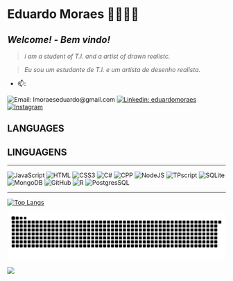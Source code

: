 # Eduardo Moraes 👨‍🎨👨‍💻

## _Welcome!_ - _Bem vindo!_

> _i am a student of T.I. and a artist of drawn realistc._

> _Eu sou um estudante de T.I. e um artista de desenho realista._



- 📫: 

![Email: lmoraeseduardo@gmail.com](https://img.shields.io/badge/-lmoraeseduardo@gmail.com-blue?color=darkblue&logo=gmail)
[![Linkedin: eduardomoraes](https://img.shields.io/badge/-EduardoMoraes-blue?style=flat-square&logo=Linkedin&logoColor=white&link=https://www.linkedin.com/in/eduardo-moraes-a572541bb/)](https://www.linkedin.com/in/eduardo-moraes-a572541bb/)
[![Instagram](https://img.shields.io/badge/EduardoMoraes-%23E4405F.svg?style=flat-square&logo=Instagram&logoColor=white)](https://www.instagram.com/eduardo_._moraes/)

## **LANGUAGES**
## **LINGUAGENS**

-----

![JavaScript](https://img.shields.io/badge/-JavaScript-black/?logo=JavaScript&color=blueviolet)
![HTML](https://img.shields.io/badge/-HTML-red/?logo=HTML5&color=blue)
![CSS3](https://img.shields.io/badge/-CSS3-blue/?logo=css3&color=yellow&logoColor=black)
![C#](https://img.shields.io/badge/-C%23-white/?logo=C#&logoColor=blue)
![CPP](https://img.shields.io/badge/-C%2B%2B-critical/?logo=C%2B%2B&color=black)
![NodeJS](https://img.shields.io/badge/-NodeJS-orange/?logo=node.js&color=white)
![TPscript](https://img.shields.io/badge/-TypeScript-informational/?logo=TypeScript&color=black)
![SQLite](https://img.shields.io/badge/-SQLite-lightblue/?logo=sqlite&color=grey&logoColor=midnightblue)
![MongoDB](https://img.shields.io/badge/-MongoDB-brightgreen/?logo=MongoDB&color=darkred)
![GitHub](https://img.shields.io/badge/-GitHub-grey/?logo=GitHub&color=black)
![R](https://img.shields.io/badge/-R-important/?logo=R&color=white&logoColor=darkblue)
![PostgresSQL](https://img.shields.io/badge/-postgresSQL-blueviolet/?logo=postgresql&color=black)

-----

[![Top Langs](https://github-readme-stats.vercel.app/api/top-langs/?username=EduardoMoreaes&layout=compact)](https://github.com/EduardoMoreaes/github-readme-stats)

![Snake animation](https://github.com/EduardoMoreaes/EduardoMoreaes/blob/output/github-contribution-grid-snake.svg)

![](https://github.com/EduardoMoreaes/EduardoMoreaes/blob/main/octocat-1657481145451.png)
